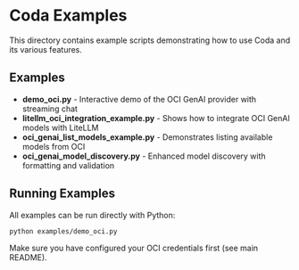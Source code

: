 # Coda Examples

This directory contains example scripts demonstrating how to use Coda and its various features.

## Examples

- **demo_oci.py** - Interactive demo of the OCI GenAI provider with streaming chat
- **litellm_oci_integration_example.py** - Shows how to integrate OCI GenAI models with LiteLLM
- **oci_genai_list_models_example.py** - Demonstrates listing available models from OCI
- **oci_genai_model_discovery.py** - Enhanced model discovery with formatting and validation

## Running Examples

All examples can be run directly with Python:

```bash
python examples/demo_oci.py
```

Make sure you have configured your OCI credentials first (see main README).
